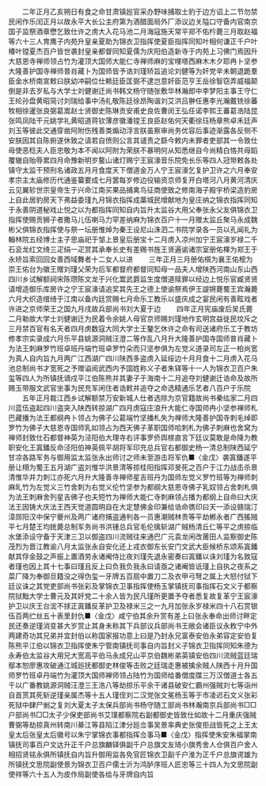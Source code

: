 <!-- { "loadSidebar": true } -->
　　二年正月乙亥朔日有食之命甘肃镇廵官采办野味捕取土豹于边方诏上二节勿禁民闲作乐闰正月以故永平大长公主府第为酒醋面局外厂添议边关隘口守备内官南京国子监祭酒章懋乞致仕许之虏大入花马池二月海寇施天常平郑不佑枔薨三月取赵福等六十三人育鹰子内苑升皇亲夏助为锦衣卫指挥使夏臣指挥同知叶相何谦正千户叶椿叶镗夏杰百户皆世袭封皇亲都督同知夏儒为庆阳伯造新寺于内苑上习佛门焉因升大慈恩寺禅师领占竹为灌顶大国师大能仁寺禅师麻的宝哩塔西麻木木夕耶冉卜坚参大隆善护国寺禅师普肖藏卜为国师皆予诰刘瑾矫旨追论刘健等为奸党辛未朝退跪羣臣金水桥南宣敕曰朕幼冲嗣位仕赖廷臣匡弼不逮岂意奸臣范亨王岳徐智窃弄威福颠倒是非去岁私与大学士刘健谢迁尚书韩文杨守随张敷华林瀚郎中李梦阳主事王守仁王纶孙盘黄昭简讨刘瑞给事中汤礼敬陈廷徐昂陶谐刘艾洪吕翀任惠李光瀚戴铣徐蕃牧相徐暹张良弼葛嵩赵士贤御史陈琳贡安甫史良佐曹闵王弘任诺李熙王蕃葛浩陆昆张鸣凤陆干元姚学礼黄昭道蒋钦薄彦徽潘镗王良臣赵佑何天衢徐珏杨章熊卓禾廷声刘玉等彼此交通穿凿阿附伤残善类煽动浮言朕虽察审尚务优容后事迹渐露各反侧不安朕因其自陈俯遂休致之请若自偾则公言其谴责之繇今敕内未罪者吏部其一令致仕毋使恶稔夫人臣忠敬为本不闻以阿附为荣朕不暴明何从知悉继自今尚精白恪共母蹈覆辙自贻辱累四月命豫新明岁鳌山诸灯赐宁王宸濠音乐院免长乐等四人冠带敕各处镇守太监干预刑名诸政五月月食度天下僧道金万人宁王宸濠乞复护卫许之六月奉安孝宗主太庙修历代通鉴纂要成七月罢每岁修边役输资京师复开白塔河八月黄河清庆云见翼轸世宗皇帝生于兴命江南买果品捕禽鸟征商使致之修南海子殿宇桥梁造豹房上自此居豹房天下弗益委瑾九月锦衣指挥成藁城民增献地为皇庄纳之锦衣指挥同知于永善阴道秘戏止悦之以为都指挥同知自内旨升太监谷大用父奉张永父友俱锦衣卫指挥使赐贡狮子者撒马儿伍喇马力罕差纳麻为锦衣百户十一月赠太监丘聚马永成魏彬父俱锦衣指挥使与祭一坛册惟焯为秦王设尼山洙泗二书院学录各一员以孔闻礼为翰林院五经博士主子思庙祀于邹上景皇后册宝十二月虏入凉州加宁王宸濠岁禄二千石衮龙红文绮三疋绢一疋赏其承奉长史有差赐书旌王贤遍谕诸宗室册佑檡为郑王于永矫旨索回回女善西域舞者十二女人以进 
　　三年正月三月册佑櫍为襄王佑樒为崇王佑台为徽王赠刘瑾父荣为后军都督府都督同知母一品夫人增陕西河南山东山西四川乡试解额祠宋陈瓒陈文龙于兴化鬻武爵监生度僧道赎罪以经边上悦乐官臧贤贤请增造御乐库房许之宁王宸濠请追奖其先王之德上使谕祭焉伊王諟锵薨蜀王宾瀚薨六月大织造缯绮于江南以备内廷赏赐七月命乐工教乐以盛庆成之宴民闲有善眩戏者许进之京师荣王之国九月戌故兵部尚书刘大夏于边 
　　四年正月宪庙废后吴氏薨二月勒故大学士刘健谢迁为民着令余姚人母官京师赐刘瑾地作玄明宫益徙民坟斥之三月禁百官有名天者四月虏数寇大同大学士王鏊乞休许之命有司送诸府乐工于教坊修孝宗实录成六月乐平县姚源洞贼汪澄二等作乱八月升大隆善护国寺国师普肖藏卜为法王刺麻罗竹班卓班丹端竹班卓罗竹朵而只坚参俱为左觉义道录司左正一柏尚宽为真人自内旨九月两广江西湖广四川陕西多盗虏入延绥边十月月食十二月虏入花马池总制尚书才宽死之予赠谥阅武西内予国姓称义子者朱铎等十一人为锦衣卫百户朱玺等四人为所镇抚谪戍平江伯陈熊并其妻子于海南十二月追夺刘健谢迁诰命及故所赐玉带服文武官坐事为民充军闲住者诰敕并追夺之命选精通乐艺者八百户于乐院 
　　五年正月裁江西乡试解额禁万安新城人仕者选除为京官籍故尚书秦纮家二月四川蓝伍盗起四川盗突入陕西转掠湖广四月虏寇庄浪升大能仁寺国师冉小坚参禅师札巴藏播为法王都纲冉卜领占为佛子公葛端竹坚播札失为禅师大隆善护国寺刺毛绰即罗竹为佛子大慈恩寺国师乳如领占为西天佛子革职国师哈刺札为佛子刺麻也舍窝为禅师封致仕石都督神英为泾阳伯大理寺右评事罗侨舆榇直言下廷议莫敢是命降为教职安化王寘鐇反命泾阳伯神英佩平胡将军印充总兵官右都御史杨一清总制陕西延宁甘凉各路军务与御用监太监张永出师讨之师未至游击将军仇■〈金戊〉袭寘鐇遂平册让栩为蜀王五月湖广盗刘惟华洪景清等掠桂阳指挥邓旻死之百户于江力战击杀景清惟华并力刺江亦死六月升大隆善寺禅师星吉班丹为国师左觉义罗竹班等为禅师刺麻癿竹为左觉义三竹舍刺为右觉义伦竹坚参为都纲大慈恩寺佛子乳奴领占舍刺札俱为法王刺麻舍列星吉佛子也夫短竹为禅师大能仁寺刺麻领占播为都纲上自命曰大庆法王因铸大庆法王西天觉道圆明自在大定慧佛金印兼给诰命镌印曰天一添设赣瑞汀漳郧阳汉中保宁夔州及两广诸府捕盗通判各一员惠潮贼林贵等平劫郴永者广西猺贼平七月楚王均鈋薨总制军务尚书洪锺总兵官毛伦擒斩湖广贼杨清丘仁等平之虏掠临水堡添设守备于天津三卫以御盗四川流贼往来通巴广元袁龙闲改莆田人监察御史陈茂烈为晋江教谕八月太监张永自安化还上戎衣御东长安门文武大臣候桥东颂系寘鐇献其俘金鼓之声振上置酒劳永诸阉侍比夜刘瑾先退永密奏曰寘鐇以诛刘瑾为名致寇者瑾也因上其十七事曰瑾且反上曰负我负我永曰请亟之诸阉皆诋瑾上自执之夜系之菜厂降为奉御旦籍没之得伪玺一牙牌五百扇中置刀二及衣甲弓弩之属上大怒付狱下廷议诛之其党吏部尚书张彩及掌锦衣卫事指挥使杨玉掌镇抚司事指挥石文义于都察院狱黜大学士曹元及其奸党二十余人皆为民凡瑾所更置予夺者悉复故复革宁王宸濠护卫以庆王台浤不捄正寘鐇反革护卫及禄米三之一九月加张永岁禄米四十八石赏银伍百两纻丝五十表里封仇■〈金戊〉咸宁伯其余升赏有差上曰张永奉命出师讨畔定民还奏逆瑾消变甚大岁赏止其身未称其下兵部议兵部尚书王敞会诸臣议永敉宁中外两建奇功其兄弟并宜封伯以称国家报功意上曰是乃封永兄富泰安伯永弟容定安伯复陈熊平江伯以锦衣卫指挥使朱宁管南镇抚司事自内旨封义子锦衣卫指挥同知朱德为永寿伯太监谷大用兄大宽高平伯马永成兄山平京伯魏彬弟英镇安伯四川流贼蓝廷瑞鄢本恕廖惠攻破通江城廵抚都御史林俊等击败之廷瑞走惠被擒余贼人陕西十月升国师罗竹班卓丹端竹为灌顶大国师禅师领占陆竹为国师给番僧度牒三万汉僧道士各五千以广番教姚源洞贼汪澄三王浩八等劫掠乐平余干诸县破安仁霸州强贼刘七等诣州自首贳其死斩逆瑾亲属杰等十五人瑾侄刘二汉党张文冕杨玉等于市凌迟石文义张彩死狱中肆尸剉之复刘大夏太子太保兵部尚书杨守随工部尚书林瀚南京兵部尚书□□户部尚书□□太子少保吏部尚书艾璞都察院右副都御史皆致仕如故十二月重庆强贼曹弼等劫掠真州转南川綦江等县陷江津分廵佥事吴景率典史张俊拒战皆死之上王太皇太后张皇太后徽号以朱宁掌锦衣事都指挥佥事马■〈金戊〉指挥使朱安朱福掌南镇抚司事百户文达升正千户总旗麟铎俱副千户总旗文友琦小旗秀舍人仓俱百户舍人相招贤铭永俱所镇抚自内旨升御用监各免官匠锦衣卫副千户淮为正千户总旗谔雄为所镇抚文思院副使景为锦衣卫百户儒士沂为鸿胪序班人匠忠等三十四人为文思院副使祥等六十五人为皮作局副使各给与牙牌自内旨 
